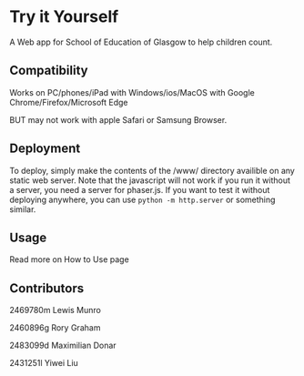 # Try it Yourself

A Web app for School of Education of Glasgow to help children count.

## Compatibility

Works on PC/phones/iPad with Windows/ios/MacOS with Google Chrome/Firefox/Microsoft Edge

BUT may not work with apple Safari or Samsung Browser.

## Deployment

To deploy, simply make the contents of the /www/ directory availible on any static web server.
Note that the javascript will not work if you run it without a server, you need a server for phaser.js.
If you want to test it without deploying anywhere, you can use `python -m http.server` or something similar.

## Usage

Read more on How to Use page

## Contributors

2469780m Lewis Munro

2460896g Rory Graham

2483099d Maximilian Donar

2431251l Yiwei Liu
